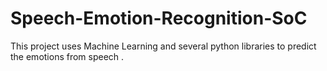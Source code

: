 # Speech-Emotion-Recognition-SoC
This project uses Machine Learning and several python libraries to predict the emotions from speech .
